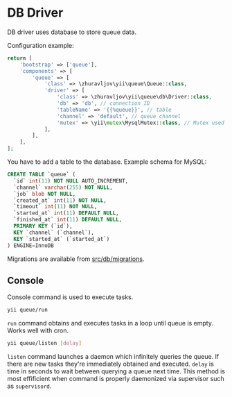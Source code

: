 DB Driver
=========

DB driver uses database to store queue data.

Configuration example:

```php
return [
    'bootstrap' => ['queue'],
    'components' => [
        'queue' => [
            'class' => \zhuravljov\yii\queue\Queue::class,
            'driver' => [
                'class' => \zhuravljov\yii\queue\db\Driver::class,
                'db' => 'db', // connection ID
                'tableName' => '{{%queue}}', // table
                'channel' => 'default', // queue channel
                'mutex' => \yii\mutex\MysqlMutex::class, // Mutex used to sync queries
            ],
        ],
    ],
];
```

You have to add a table to the database. Example schema for MySQL:

```SQL
CREATE TABLE `queue` (
  `id` int(11) NOT NULL AUTO_INCREMENT,
  `channel` varchar(255) NOT NULL,
  `job` blob NOT NULL,
  `created_at` int(11) NOT NULL,
  `timeout` int(11) NOT NULL,
  `started_at` int(11) DEFAULT NULL,
  `finished_at` int(11) DEFAULT NULL,
  PRIMARY KEY (`id`),
  KEY `channel` (`channel`),
  KEY `started_at` (`started_at`)
) ENGINE=InnoDB
```

Migrations are available from [src/db/migrations](../../src/db/migrations).

Console
-------

Console command is used to execute tasks.

```bash
yii queue/run
```

`run` command obtains and executes tasks in a loop until queue is empty. Works well with cron.

```bash
yii queue/listen [delay]
```

`listen` command launches a daemon which infinitely queries the queue. If there are new tasks they're immediately
obtained and executed. `delay` is time in seconds to wait between querying a queue next time.
This method is most effificient when command is properly daemonized via supervisor such as
`supervisord`.
